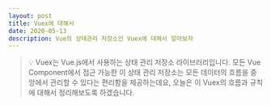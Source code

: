 ```yaml
---
layout: post
title: Vuex에 대해서
date: 2020-05-13
description: Vue의 상태관리 저장소인 Vuex에 대해서 알아보자
---
```


> 💡 Vuex는 Vue.js에서 사용하는 상태 관리 저장소 라이브러리입니다.
모든 Vue Component에서 접근 가능한 이 상태 관리 저장소는 모든 데이터의 흐름을 중앙에서 관리할 수 있다는 편리함을 제공하는데요, 오늘은 이 Vuex의 흐름과 규칙에 대해서 정리해보도록 하겠습니다.
